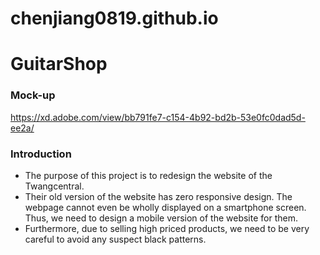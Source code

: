 # chenjiang0819.github.io  
# GuitarShop  

### Mock-up    
https://xd.adobe.com/view/bb791fe7-c154-4b92-bd2b-53e0fc0dad5d-ee2a/  
  
### Introduction  
- The purpose of this project is to redesign the website of the Twangcentral.  
- Their old version of the website has zero responsive design. The webpage cannot even be wholly displayed on a smartphone screen. Thus, we need to design a mobile version of the website for them.  
- Furthermore, due to selling high priced products, we need to be very careful to avoid any suspect black patterns.  

